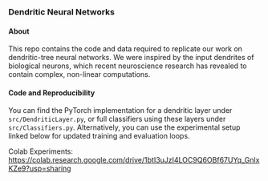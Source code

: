 ### Dendritic Neural Networks


#### About
This repo contains the code and data required to replicate our work on dendritic-tree neural networks. We were inspired by the input dendrites of biological neurons, which recent neuroscience research has revealed to contain complex, non-linear computations.

#### Code and Reproducibility
You can find the PyTorch implementation for a dendritic layer under `src/DendriticLayer.py`, or full classifiers using these layers under `src/Classifiers.py`.   Alternatively, you can use the experimental setup linked below for updated training and evaluation loops.

Colab Experiments: https://colab.research.google.com/drive/1btI3uJzI4LOC9Q6OBf67UYq_GnlxKZe9?usp=sharing
